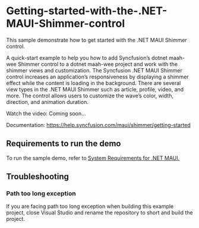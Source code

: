 # Getting-started-with-the-.NET-MAUI-Shimmer-control
This sample demonstrate how to get started with the .NET MAUI Shimmer control.

A quick-start example to help you how to add Syncfusion’s dotnet maah-wee Shimmer control to a dotnet maah-wee project and work with the shimmer views and customization. The Syncfusion .NET MAUI Shimmer control increases an application’s responsiveness by displaying a shimmer effect while the content is loading in the background. There are several view types in the .NET MAUI Shimmer such as article, profile, video, and more. The control allows users to customize the wave’s color, width, direction, and animation duration.

Watch the video: Coming soon...

Documentation: https://help.syncfusion.com/maui/shimmer/getting-started 

## <a name="requirements-to-run-the-demo"></a>Requirements to run the demo ##

To run the sample demo, refer to [System Requirements for .NET MAUI.](https://help.syncfusion.com/maui/system-requirements)

## <a name="troubleshooting"></a>Troubleshooting ##
### Path too long exception
If you are facing path too long exception when building this example project, close Visual Studio and rename the repository to short and build the project.